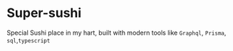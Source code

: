 # Super-sushi

Special Sushi place in my hart, built with modern tools like `Graphql`, `Prisma`, `sql`,`typescript`
